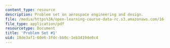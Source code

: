 ```yaml
---
content_type: resource
description: Problem set on aerospace engineering and design.
file: /media/https%3A/open-learning-course-data-rc.s3.amazonaws.com/16-00-introduction-to-aerospace-engineering-and-design-spring-2003/18de3af160e63fdcbb0c1eb34194e0c4_HW1_03.pdf
file_type: application/pdf
resourcetype: Document
title: 'Problem Set #1'
uid: 18de3af1-60e6-3fdc-bb0c-1eb34194e0c4
---
```

